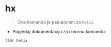 # hx

> Ova komanda je pseudonim za `helix`.

- Pogledaj dokumentaciju za izvornu komandu:

`tldr helix`
